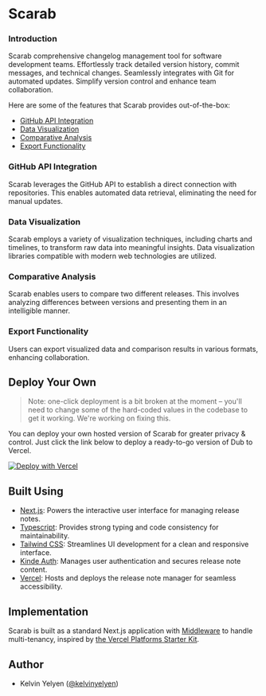 # Scarab
### Introduction
Scarab comprehensive changelog management tool for software development teams. Effortlessly track detailed version history, commit messages, and technical changes. Seamlessly integrates with Git for automated updates. Simplify version control and enhance team collaboration.

Here are some of the features that Scarab provides out-of-the-box:
- [GitHub API Integration](#github-api-integration)
- [Data Visualization](#data-visualization)
- [Comparative Analysis](#comparative-analysis)
- [Export Functionality](#export-functionality)

### GitHub API Integration

Scarab leverages the GitHub API to establish a direct connection with repositories. This enables automated data retrieval, eliminating the need for manual updates.

### Data Visualization

Scarab employs a variety of visualization techniques, including charts and timelines, to transform raw data into meaningful insights. Data visualization libraries compatible with modern web technologies are utilized.

### Comparative Analysis

Scarab enables users to compare two different releases. This involves analyzing differences between versions and presenting them in an intelligible manner.

### Export Functionality

Users can export visualized data and comparison results in various formats, enhancing collaboration.


## Deploy Your Own

> Note: one-click deployment is a bit broken at the moment – you'll need to change some of the hard-coded values in the codebase to get it working. We're working on fixing this.

You can deploy your own hosted version of Scarab for greater privacy & control. Just click the link below to deploy a ready-to-go version of Dub to Vercel.

[![Deploy with Vercel](https://vercel.com/button)]()

## Built Using
- [Next.js](https://nextjs.org/): Powers the interactive user interface for managing release notes.
- [Typescript](https://www.typescriptlang.org/): Provides strong typing and code consistency for maintainability.
- [Tailwind CSS](https://tailwindcss.com/): Streamlines UI development for a clean and responsive interface.
- [Kinde Auth](https://kinde.com/): Manages user authentication and secures release note content.
- [Vercel](https://vercel.com/): Hosts and deploys the release note manager for seamless accessibility.


## Implementation

Scarab is built as a standard Next.js application with [Middleware](https://nextjs.org/docs/advanced-features/middleware) to handle multi-tenancy, inspired by [the Vercel Platforms Starter Kit](https://github.com/vercel/platforms).

## Author

- Kelvin Yelyen ([@kelvinyelyen](https://twitter.com/kelvinyelyen))

